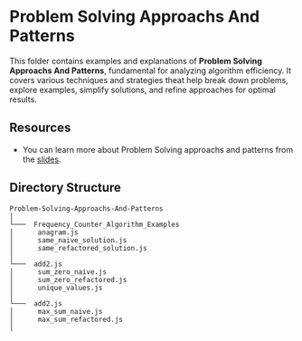 # Problem Solving Approachs And Patterns

This folder contains examples and explanations of **Problem Solving Approachs And Patterns**, fundamental for analyzing algorithm efficiency. It covers various techniques and strategies theat help break down problems, explore examples, simplify solutions, and refine approaches for optimal results.

## Resources

- You can learn more about Problem Solving approachs and patterns from the [slides](https://cs.slides.com/colt_steele/problem-solving-patterns/fullscreen).

## Directory Structure

```
Problem-Solving-Approachs-And-Patterns
│
└───  Frequency_Counter_Algorithm_Examples
│      anagram.js
│      same_naive_solution.js
│      same_refactored_solution.js
│
└───  add2.js
│      sum_zero_naive.js
│      sum_zero_refactored.js
│      unique_values.js
│
└───  add2.js
│      max_sum_naive.js
│      max_sum_refactored.js
│
```
